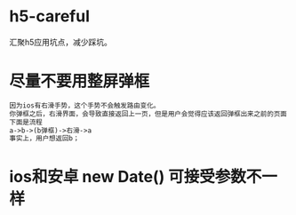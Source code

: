 
# h5-careful
汇聚h5应用坑点，减少踩坑。

# 尽量不要用整屏弹框
~~~txt
因为ios有右滑手势，这个手势不会触发路由变化。
你弹框之后，右滑界面，会导致直接返回上一页，但是用户会觉得应该返回弹框出来之前的页面
下面是流程
a->b->(b弹框)->右滑->a
事实上，用户想返回b；
~~~
# ios和安卓 new Date() 可接受参数不一样
